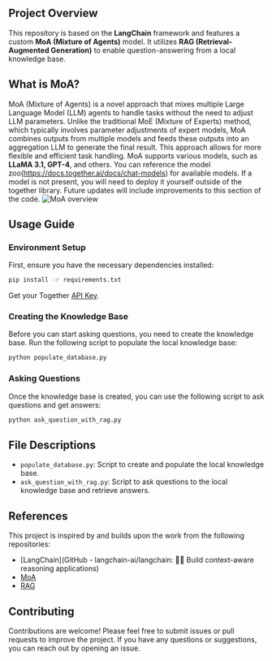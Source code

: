 ## Project Overview

This repository is based on the **LangChain** framework and features a custom **MoA (Mixture of Agents)** model. It utilizes **RAG (Retrieval-Augmented Generation)** to enable question-answering from a local knowledge base.

## What is MoA?

MoA (Mixture of Agents) is a novel approach that mixes multiple Large Language Model (LLM) agents to handle tasks without the need to adjust LLM parameters. Unlike the traditional MoE (Mixture of Experts) method, which typically involves parameter adjustments of expert models, MoA combines outputs from multiple models and feeds these outputs into an aggregation LLM to generate the final result. This approach allows for more flexible and efficient task handling. MoA supports various models, such as **LLaMA 3.1, GPT-4**, and others. You can reference the model zoo(https://docs.together.ai/docs/chat-models) for available models. If a model is not present, you will need to deploy it yourself outside of the together library. Future updates will include improvements to this section of the code.
![MoA overview](https://github.com/togethercomputer/MoA/blob/main/assets/moa-3layer.png)


## Usage Guide

### Environment Setup

First, ensure you have the necessary dependencies installed:

```bash
pip install -r requirements.txt
```
Get your Together [API Key](https://api.together.xyz/settings/api-keys).

### Creating the Knowledge Base

Before you can start asking questions, you need to create the knowledge base. Run the following script to populate the local knowledge base:

```bash
python populate_database.py
```
### Asking Questions

Once the knowledge base is created, you can use the following script to ask questions and get answers:

```bash
python ask_question_with_rag.py
```


## File Descriptions

- `populate_database.py`: Script to create and populate the local knowledge base.
- `ask_question_with_rag.py`: Script to ask questions to the local knowledge base and retrieve answers.

## References

This project is inspired by and builds upon the work from the following repositories:
- [LangChain](GitHub - langchain-ai/langchain: 🦜🔗 Build context-aware reasoning applications)
- [MoA](https://github.com/togethercomputer/MoA)
- [RAG](https://github.com/pixegami/rag-tutorial-v2)

## Contributing

Contributions are welcome! Please feel free to submit issues or pull requests to improve the project. If you have any questions or suggestions, you can reach out by opening an issue.

